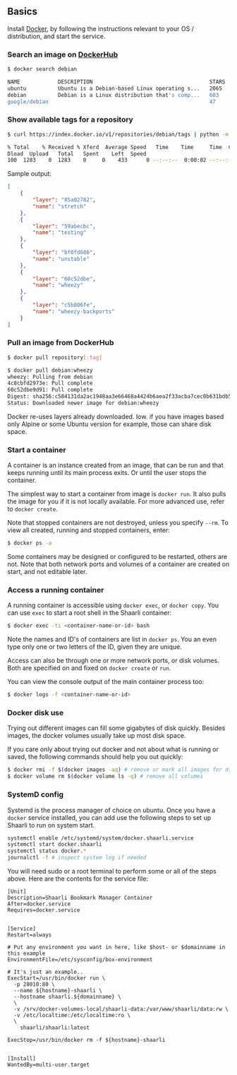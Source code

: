 ## Basics
Install [Docker](https://www.docker.com/), by following the instructions relevant
to your OS / distribution, and start the service.

### Search an image on [DockerHub](https://hub.docker.com/)

```bash
$ docker search debian

NAME            DESCRIPTION                                     STARS   OFFICIAL   AUTOMATED
ubuntu          Ubuntu is a Debian-based Linux operating s...   2065    [OK]
debian          Debian is a Linux distribution that's comp...   603     [OK]
google/debian                                                   47                 [OK]
```

### Show available tags for a repository
```bash
$ curl https://index.docker.io/v1/repositories/debian/tags | python -m json.tool

% Total    % Received % Xferd  Average Speed   Time    Time     Time  Current
Dload  Upload   Total   Spent    Left  Speed
100  1283    0  1283    0     0    433      0 --:--:--  0:00:02 --:--:--   433
```

Sample output:
```json
[
    {
        "layer": "85a02782",
        "name": "stretch"
    },
    {
        "layer": "59abecbc",
        "name": "testing"
    },
    {
        "layer": "bf0fd686",
        "name": "unstable"
    },
    {
        "layer": "60c52dbe",
        "name": "wheezy"
    },
    {
        "layer": "c5b806fe",
        "name": "wheezy-backports"
    }
]

```

### Pull an image from DockerHub
```bash
$ docker pull repository[:tag]

$ docker pull debian:wheezy
wheezy: Pulling from debian
4c8cbfd2973e: Pull complete
60c52dbe9d91: Pull complete
Digest: sha256:c584131da2ac1948aa3e66468a4424b6aea2f33acba7cec0b631bdb56254c4fe
Status: Downloaded newer image for debian:wheezy
```

Docker re-uses layers already downloaded. Iow. if you have images based only Alpine or some Ubuntu version for example, those can share disk space.

### Start a container
A container is an instance created from an image, that can be run and that keeps running until its main process exits. Or until the user stops the container. 

The simplest way to start a container from image is ``docker run``. It also pulls the image for you if it is not locally available. For more advanced use, refer to ``docker create``.

Note that stopped containers are not destroyed, unless you specify ``--rm``. To view all created, running and stopped containers, enter:
```bash
$ docker ps -a
```

Some containers may be designed or configured to be restarted, others are not. Note that both network ports and volumes of a container are created on start, and not editable later.

### Access a running container
A running container is accessible using ``docker exec``, or ``docker copy``. You can use ``exec`` to start a root shell in the Shaarli container:
```bash
$ docker exec -ti <container-name-or-id> bash
```
Note the names and ID's of containers are list in ``docker ps``. You an even type only one or two letters of the ID, given they are unique.

Access can also be through one or more network ports, or disk volumes. Both are specified on and fixed on ``docker create`` or ``run``.

You can view the console output of the main container process too:
```bash
$ docker logs -f <container-name-or-id>
```

### Docker disk use
Trying out different images can fill some gigabytes of disk quickly. Besides images, the docker volumes usually take up most disk space.

If you care only about trying out docker and not about what is running or saved, the following commands should help you out quickly:

```bash
$ docker rmi -f $(docker images -aq) # remove or mark all images for disposal
$ docker volume rm $(docker volume ls -q) # remove all volumes
```

### SystemD config
Systemd is the process manager of choice on ubuntu. Once you have a ``docker`` service installed, you can add use the following steps to set up Shaarli to run on system start.

```bash
systemctl enable /etc/systemd/system/docker.shaarli.service
systemctl start docker.shaarli
systemctl status docker.*
journalctl -f # inspect system log if needed
```

You will need sudo or a root terminal to perform some or all of the steps above. Here are the contents for the service file:
```
[Unit]
Description=Shaarli Bookmark Manager Container
After=docker.service
Requires=docker.service


[Service]
Restart=always

# Put any environment you want in here, like $host- or $domainname in this example
EnvironmentFile=/etc/sysconfig/box-environment

# It's just an example..
ExecStart=/usr/bin/docker run \
  -p 28010:80 \
  --name ${hostname}-shaarli \
  --hostname shaarli.${domainname} \
  \
  -v /srv/docker-volumes-local/shaarli-data:/var/www/shaarli/data:rw \
  -v /etc/localtime:/etc/localtime:ro \
  \
    shaarli/shaarli:latest

ExecStop=/usr/bin/docker rm -f ${hostname}-shaarli


[Install]
WantedBy=multi-user.target
```

